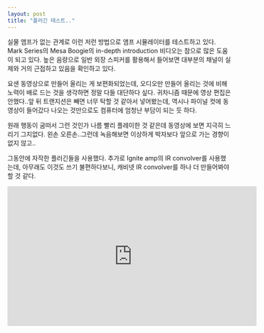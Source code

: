 ```yaml
---
layout: post
title: "플러긴 테스트.."
---
```



실물 앰프가 없는 관계로 이런 저런 방법으로 앰프 시뮬레이터를 테스트하고 있다. Mark Series의 Mesa Boogie의 in-depth introduction 비디오는 참으로 많은 도움이 되고 있다. 높은 음량으로 일반 외장 스피커를 활용해서 들어보면 대부분의 채널이 실제와 거의 근접하고 있음을 확인하고 있다. 




요샌 동영상으로 만들어 올리는 게 보편화되었는데, 오디오만 만들어 올리는 것에 비해 노력이 배로 드는 것을 생각하면 정말 다들 대단하다 싶다. 귀차니즘 때문에 영상 편집은 안했다..앞 뒤 트랜지션은 빼면 너무 탁할 것 같아서 넣어봤는데, 역시나 파이널 컷에 동영상이 들어갔다 나오는 것만으로도 컴퓨터에 엄청난 부담이 되는 듯 하다. 




원래 행동이 굼떠서 그런 것인가 나름 빨리 플레이한 것 같은데 동영상에 보면 지극히 느리기 그지없다. 왼손 오른손..그런데 녹음해보면 이상하게 박자보다 앞으로 가는 경향이 없지 않고..




그동안에 자작한 플러긴들을 사용했다. 추가로 Ignite amp의 IR convolver를 사용했는데, 아무래도 이것도 쓰기 불편하다보니, 캐비넷 IR convolver를 하나 더 만들어봐야할 것 같다.










<iframe width="560" height="315" src="https://www.youtube.com/embed/USoVEnNn_F8" frameborder="0" allowfullscreen=""></iframe>








